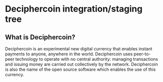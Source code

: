 Deciphercoin integration/staging tree
================================


What is Deciphercoin?
----------------

Deciphercoin is an experimental new digital currency that enables instant payments to
anyone, anywhere in the world. Deciphercoin uses peer-to-peer technology to operate
with no central authority: managing transactions and issuing money are carried
out collectively by the network. Deciphercoin is also the name of the open source
software which enables the use of this currency.
